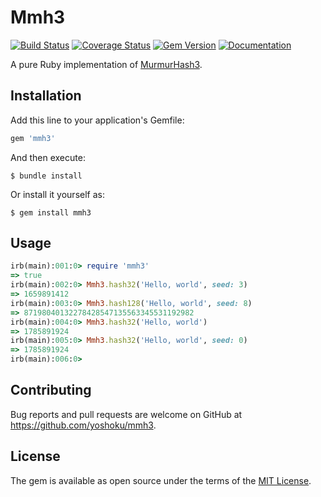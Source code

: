 # Mmh3

[![Build Status](https://github.com/yoshoku/mmh3/workflows/build/badge.svg)](https://github.com/yoshoku/mmh3/actions?query=workflow%3Abuild)
[![Coverage Status](https://coveralls.io/repos/github/yoshoku/mmh3/badge.svg?branch=main)](https://coveralls.io/github/yoshoku/mmh3?branch=main)
[![Gem Version](https://badge.fury.io/rb/mmh3.svg)](https://badge.fury.io/rb/mmh3)
[![Documentation](https://img.shields.io/badge/api-reference-blue.svg)](https://rubydoc.info/gems/mmh3)

A pure Ruby implementation of [MurmurHash3](https://en.wikipedia.org/wiki/MurmurHash).

## Installation

Add this line to your application's Gemfile:

```ruby
gem 'mmh3'
```

And then execute:

    $ bundle install

Or install it yourself as:

    $ gem install mmh3

## Usage

```ruby
irb(main):001:0> require 'mmh3'
=> true
irb(main):002:0> Mmh3.hash32('Hello, world', seed: 3)
=> 1659891412
irb(main):003:0> Mmh3.hash128('Hello, world', seed: 8)
=> 87198040132278428547135563345531192982
irb(main):004:0> Mmh3.hash32('Hello, world')
=> 1785891924
irb(main):005:0> Mmh3.hash32('Hello, world', seed: 0)
=> 1785891924
irb(main):006:0>
```

## Contributing

Bug reports and pull requests are welcome on GitHub at https://github.com/yoshoku/mmh3.

## License

The gem is available as open source under the terms of the [MIT License](https://opensource.org/licenses/MIT).
